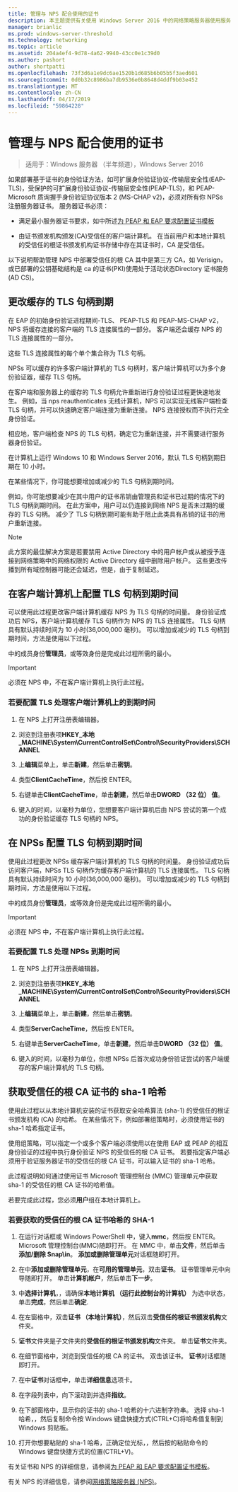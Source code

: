 ```yaml
---
title: 管理与 NPS 配合使用的证书
description: 本主题提供有关使用 Windows Server 2016 中的网络策略服务器使用服务器证书的信息。
manager: brianlic
ms.prod: windows-server-threshold
ms.technology: networking
ms.topic: article
ms.assetid: 204a4ef4-9d78-4a62-9940-43cc0e1c39d0
ms.author: pashort
author: shortpatti
ms.openlocfilehash: 73f3d6a1e9dc6ae1520b1d685b6b05b5f3aed601
ms.sourcegitcommit: 0d0b32c8986ba7db9536e0b8648d4ddf9b03e452
ms.translationtype: MT
ms.contentlocale: zh-CN
ms.lasthandoff: 04/17/2019
ms.locfileid: "59864228"
---
```

# <a name="manage-certificates-used-with-nps"></a>管理与 NPS 配合使用的证书

>适用于：Windows 服务器 （半年频道），Windows Server 2016

如果部署基于证书的身份验证方法，如可扩展身份验证协议\-传输层安全性\(EAP\-TLS\)，受保护的可扩展身份验证协议\-传输层安全性\(PEAP\-TLS\)，和 PEAP\-Microsoft 质询握手身份验证协议版本 2 \(MS\-CHAP v2\)，必须对所有你 NPSs 注册服务器证书。 服务器证书必须：

- 满足最小服务器证书要求，如中所述[为 PEAP 和 EAP 要求配置证书模板](nps-manage-cert-requirements.md)

- 由证书颁发机构颁发\(CA\)受信任的客户端计算机。 在当前用户和本地计算机的受信任的根证书颁发机构证书存储中存在其证书时，CA 是受信任。

以下说明帮助管理 NPS 中部署受信任的根 CA 其中是第三方 CA，如 Verisign，或已部署的公钥基础结构是 ca 的证书\(PKI\)使用处于活动状态Directory 证书服务\(AD CS\)。

## <a name="change-the-cached-tls-handle-expiry"></a>更改缓存的 TLS 句柄到期

在 EAP 的初始身份验证进程期间\-TLS、 PEAP\-TLS 和 PEAP\-MS\-CHAP v2，NPS 将缓存连接的客户端的 TLS 连接属性的一部分。 客户端还会缓存 NPS 的 TLS 连接属性的一部分。

这些 TLS 连接属性的每个单个集合称为 TLS 句柄。

NPSs 可以缓存的许多客户端计算机的 TLS 句柄时，客户端计算机可以为多个身份验证器，缓存 TLS 句柄。

在客户端和服务器上的缓存的 TLS 句柄允许重新进行身份验证过程更快速地发生。 例如，当 nps reauthenticates 无线计算机，NPS 可以实现无线客户端检查 TLS 句柄，并可以快速确定客户端连接为重新连接。 NPS 连接授权而不执行完全身份验证。

相应地，客户端检查 NPS 的 TLS 句柄，确定它为重新连接，并不需要进行服务器身份验证。

在计算机上运行 Windows 10 和 Windows Server 2016，默认 TLS 句柄到期日期在 10 小时。

在某些情况下，你可能想要增加或减少的 TLS 句柄到期时间。

例如，你可能想要减少在其中用户的证书吊销由管理员和证书已过期的情况下的 TLS 句柄到期时间。 在此方案中，用户可以仍连接到网络 NPS 是否未过期的缓存的 TLS 句柄。 减少了 TLS 句柄到期可能有助于阻止此类具有吊销的证书的用户重新连接。

>[!NOTE]
>此方案的最佳解决方案是若要禁用 Active Directory 中的用户帐户或从被授予连接到网络策略中的网络权限的 Active Directory 组中删除用户帐户。 这些更改传播到所有域控制器可能还会延迟，但是，由于复制延迟。 

## <a name="configure-the-tls-handle-expiry-time-on-client-computers"></a>在客户端计算机上配置 TLS 句柄到期时间

可以使用此过程更改客户端计算机缓存 NPS 为 TLS 句柄的时间量。 身份验证成功后 NPS，客户端计算机缓存 TLS 句柄作为 NPS 的 TLS 连接属性。 TLS 句柄具有默认持续时间为 10 小时\(36,000,000 毫秒\)。 可以增加或减少的 TLS 句柄到期时间，方法是使用以下过程。

中的成员身份**管理员**，或等效身份是完成此过程所需的最小。

>[!IMPORTANT]
>必须在 NPS 中，不在客户端计算机上执行此过程。

### <a name="to-configure-the-tls-handle-expiry-time-on-client-computers"></a>若要配置 TLS 处理客户端计算机上的到期时间

1. 在 NPS 上打开注册表编辑器。

2. 浏览到注册表项**HKEY\_本地\_MACHINE\System\CurrentControlSet\Control\SecurityProviders\SCHANNEL**

3. 上**编辑**菜单上，单击**新建**，然后单击**密钥**。

4. 类型**ClientCacheTime**，然后按 ENTER。

5. 右键单击**ClientCacheTime**，单击**新建**，然后单击**DWORD （32 位） 值**。

6. 键入的时间，以毫秒为单位，您想要客户端计算机后由 NPS 尝试的第一个成功的身份验证缓存 TLS 句柄的 NPS。

## <a name="configure-the-tls-handle-expiry-time-on-npss"></a>在 NPSs 配置 TLS 句柄到期时间

使用此过程更改 NPSs 缓存客户端计算机的 TLS 句柄的时间量。 身份验证成功后访问客户端，NPSs TLS 句柄作为缓存客户端计算机的 TLS 连接属性。 TLS 句柄具有默认持续时间为 10 小时\(36,000,000 毫秒\)。 可以增加或减少的 TLS 句柄到期时间，方法是使用以下过程。

中的成员身份**管理员**，或等效身份是完成此过程所需的最小。

>[!IMPORTANT]
>必须在 NPS 中，不在客户端计算机上执行此过程。

### <a name="to-configure-the-tls-handle-expiry-time-on-npss"></a>若要配置 TLS 处理 NPSs 到期时间

1. 在 NPS 上打开注册表编辑器。

2. 浏览到注册表项**HKEY\_本地\_MACHINE\System\CurrentControlSet\Control\SecurityProviders\SCHANNEL**

3. 上**编辑**菜单上，单击**新建**，然后单击**密钥**。

4. 类型**ServerCacheTime**，然后按 ENTER。

5. 右键单击**ServerCacheTime**，单击**新建**，然后单击**DWORD （32 位） 值**。

6. 键入的时间，以毫秒为单位，你想 NPSs 后首次成功身份验证尝试的客户端缓存的客户端计算机的 TLS 句柄。

## <a name="obtain-the-sha-1-hash-of-a-trusted-root-ca-certificate"></a>获取受信任的根 CA 证书的 sha-1 哈希

使用此过程以从本地计算机安装的证书获取安全哈希算法 (sha-1) 的受信任的根证书颁发机构 (CA) 的哈希。 在某些情况下，例如部署组策略时，必须使用证书的 sha-1 哈希指定证书。

使用组策略，可以指定一个或多个客户端必须使用以在使用 EAP 或 PEAP 的相互身份验证的过程中执行身份验证 NPS 的受信任的根 CA 证书。 若要指定客户端必须用于验证服务器证书的受信任的根 CA 证书，可以输入证书的 sha-1 哈希。

此过程说明如何通过使用证书 Microsoft 管理控制台 (MMC) 管理单元中获取 sha-1 的受信任的根 CA 证书的哈希值。 

若要完成此过程，您必须**用户**组在本地计算机上。

### <a name="to-obtain-the-sha-1-hash-of-a-trusted-root-ca-certificate"></a>若要获取的受信任的根 CA 证书哈希的 SHA-1

1. 在运行对话框或 Windows PowerShell 中，键入**mmc**，然后按 ENTER。 Microsoft 管理控制台\(MMC\)随即打开。 在 MMC 中，单击**文件**，然后单击**添加/删除 Snap\in**。 **添加或删除管理单元**对话框随即打开。

2. 在中**添加或删除管理单元**，在**可用的管理单元**，双击**证书**。 证书管理单元中向导随即打开。 单击**计算机帐户**，然后单击**下一步**。

3. 中**选择计算机**，，请确保**本地计算机 （运行此控制台的计算机）** 为选中状态，单击**完成**，然后单击**确定**.

4. 在左窗格中，双击**证书 （本地计算机）**，然后双击**受信任的根证书颁发机构**文件夹。

5. **证书**文件夹是子文件夹的**受信任的根证书颁发机构**文件夹。 单击**证书**文件夹。

6. 在细节窗格中，浏览到受信任的根 CA 的证书。 双击该证书。 **证书**对话框随即打开。

7. 在中**证书**对话框中，单击**详细信息**选项卡。

8. 在字段列表中，向下滚动到并选择**指纹**。

9. 在下部窗格中，显示你的证书的 sha-1 哈希的十六进制字符串。 选择 sha-1 哈希，，然后复制命令按 Windows 键盘快捷方式\(CTRL\+C\)将哈希值复制到 Windows 剪贴板。

10. 打开你想要粘贴的 sha-1 哈希，正确定位光标，，然后按的粘贴命令的 Windows 键盘快捷方式的位置\(CTRL\+V\)。 

有关证书和 NPS 的详细信息，请参阅[为 PEAP 和 EAP 要求配置证书模板](nps-manage-cert-requirements.md)。

有关 NPS 的详细信息，请参阅[网络策略服务器 (NPS)](nps-top.md)。
